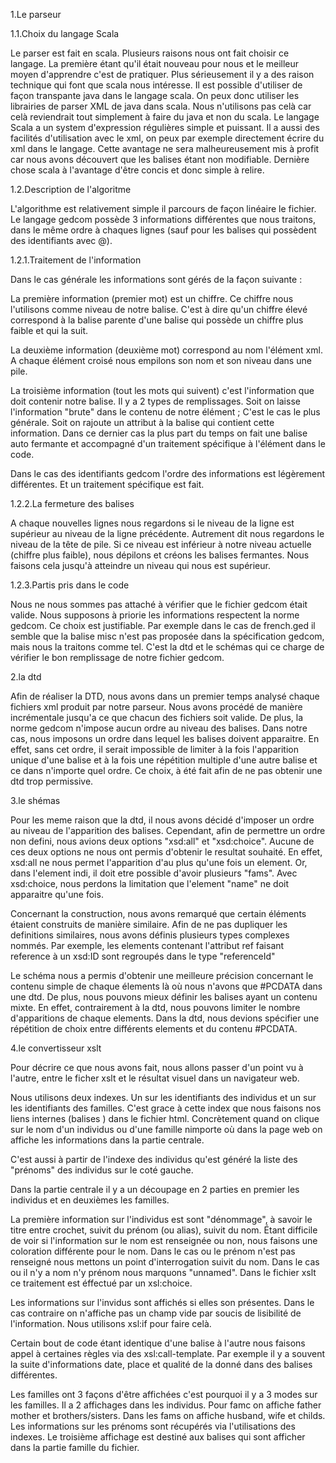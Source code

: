 1.Le parseur

1.1.Choix du langage Scala

Le parser est fait en scala. Plusieurs raisons nous ont fait choisir ce
langage. La première étant qu'il était nouveau pour nous et le meilleur moyen
d'apprendre c'est de pratiquer. Plus sérieusement il y a des raison technique
qui font que scala nous intéresse. Il est possible d'utiliser de façon
transpante java dans le langage scala. On peux donc utiliser les librairies de
parser XML de java dans scala. Nous n'utilisons pas celà car celà reviendrait
tout simplement à faire du java et non du scala.
Le langage Scala a un system d'expression régulières simple et puissant. Il a
aussi des facilités d'utilisation avec le xml, on peux par exemple directement 
écrire du xml dans le langage. Cette avantage ne sera malheureusement mis à 
profit car nous avons découvert que les balises étant non modifiable.
Dernière chose scala à l'avantage d'être concis et donc simple à
relire.

1.2.Description de l'algoritme


L'algorithme est relativement simple il parcours de façon linéaire le fichier.
Le langage gedcom possède 3 informations différentes que nous
traitons, dans le même ordre à chaques lignes (sauf pour les balises
qui possèdent des identifiants avec @).


1.2.1.Traitement de l'information

Dans le cas générale les informations sont gérés de la façon suivante :

La première information (premier mot) est un chiffre. Ce chiffre nous l'utilisons
comme niveau de notre balise. C'est à dire qu'un chiffre élevé correspond à la
balise parente d'une balise qui possède un chiffre plus faible et qui la suit.

La deuxième information (deuxième mot) correspond au nom l'élément xml.
A chaque élément croisé nous empilons son nom et son niveau dans une pile.

La troisième information (tout les mots qui suivent) c'est l'information 
que doit contenir notre balise. Il y a 2 types de remplissages. Soit on laisse
l'information "brute" dans le contenu de notre élément ; C'est le cas le plus
générale. Soit on rajoute un attribut à la balise qui contient cette
information. Dans ce dernier cas la plus part du temps on fait une balise auto
fermante et accompagné d'un traitement spécifique à l'élément dans le code.

Dans le cas des identifiants gedcom l'ordre des informations est légèrement
différentes. Et un traitement spécifique est fait.

1.2.2.La fermeture des balises

A chaque nouvelles lignes nous regardons si le niveau de la ligne est supérieur 
au niveau de la ligne précédente. Autrement dit nous regardons le niveau de la
tête de pile. Si ce niveau est inférieur à notre niveau actuelle (chiffre plus
faible), nous dépilons et créons les balises fermantes. Nous faisons cela 
jusqu'à atteindre un niveau qui nous est supérieur.

1.2.3.Partis pris dans le code

Nous ne nous sommes pas attaché à vérifier que le fichier gedcom était valide.
Nous supposons à priorie les informations respectent la norme gedcom. Ce 
choix est justifiable.
Par exemple dans le cas de french.ged il semble que la balise misc n'est pas 
proposée dans la spécification gedcom, mais nous la traitons comme tel.
C'est la dtd et le schémas qui ce charge de vérifier le bon remplissage de
notre fichier gedcom.



2.la dtd

Afin de réaliser la DTD, nous avons dans un premier temps analysé chaque fichiers
xml produit par notre parseur. Nous avons procédé de manière incrémentale jusqu'a
ce que chacun des fichiers soit valide.
De plus, la norme gedcom n'impose aucun ordre au niveau des balises. Dans notre
cas, nous imposons un ordre dans lequel les balises doivent apparaitre. En effet,
sans cet ordre, il serait impossible de limiter à la fois l'apparition unique d'une
balise et à la fois une répétition multiple d'une autre balise et ce dans n'importe
quel ordre. Ce choix, à été fait afin de ne pas obtenir une dtd trop permissive.



3.le shémas

Pour les meme raison que la dtd, il nous avons décidé d'imposer un ordre au niveau de l'apparition
des balises. Cependant, afin de permettre un ordre non defini, nous avions deux options
"xsd:all" et "xsd:choice". Aucune de ces deux options ne nous ont permis d'obtenir le resultat
souhaité. En effet, xsd:all ne nous permet l'apparition d'au plus qu'une 
fois un element. Or, dans l'element indi, il doit etre possible d'avoir
plusieurs "fams". Avec xsd:choice, nous perdons la limitation que l'element
"name" ne doit apparaitre qu'une fois.

Concernant la construction, nous avons remarqué que certain éléments étaient
construits de manière similaire. Afin de ne pas dupliquer les definitions 
similaires, nous avons définis plusieurs types complexes nommés.
Par exemple, les elements contenant l'attribut ref faisant reference à un 
xsd:ID sont regroupés dans le type "referenceId"

Le schéma nous a permis d'obtenir une meilleure précision concernant le 
contenu simple de chaque élements là où nous n'avons que #PCDATA dans 
une dtd. De plus, nous pouvons mieux définir les balises ayant un contenu mixte.
En effet, contrairement à la dtd, nous pouvons limiter le nombre d'apparitions 
de chaque elements. Dans la dtd, nous devions spécifier une répétition de choix 
entre différents elements et du contenu #PCDATA. 





4.le convertisseur xslt

Pour décrire ce que nous avons fait, nous allons passer d'un point vu à
l'autre, entre le ficher xslt et le résultat visuel dans un navigateur web.

Nous utilisons deux indexes. Un sur les identifiants des individus et un sur
les identifiants des familles. C'est grace à cette index que nous faisons nos
liens internes (balises <a>) dans le fichier html. Concrètement quand on clique
sur le nom d'un individus ou d'une famille nimporte où dans la page web on
affiche les informations dans la partie centrale.

C'est aussi à partir de l'indexe des individus qu'est généré la liste des
"prénoms" des individus sur le coté gauche.

Dans la partie centrale il y a un découpage en 2 parties en premier les
individus et en deuxièmes les familles.

La première information sur l'individus est sont "dénommage", à savoir le titre
entre crochet, suivit du prénom (ou alias), suivit du nom.
Étant difficile de voir si l'information sur le nom est renseignée ou non, nous
faisons une coloration différente pour le nom. Dans le cas ou le prénom n'est
pas renseigné nous mettons un point d'interrogation suivit du nom. Dans le cas
ou il n'y a nom n'y prénom nous marquons "unnamed". Dans le fichier xslt ce
traitement est éffectué par un xsl:choice.

Les informations sur l'invidus sont affichés si elles son présentes. Dans le
cas contraire on n'affiche pas un champ vide par soucis de lisibilité de
l'information. Nous utilisons xsl:if pour faire celà.

Certain bout de code étant identique d'une balise à l'autre nous faisons
appel à certaines règles via des xsl:call-template. Par exemple il y a souvent
la suite d'informations date, place et qualité de la donné dans des balises
différentes.

Les familles ont 3 façons d'être affichées c'est pourquoi il y a 3 modes sur
les familles. Il a 2 affichages dans les individus. Pour famc on affiche father
mother et brothers/sisters. Dans les fams on affiche husband, wife et childs.
Les informations sur les prénoms sont récupérés via l'utilisations des indexes.
Le troisième affichage est destiné aux balises <fam> qui sont afficher dans la
partie famille du fichier.
